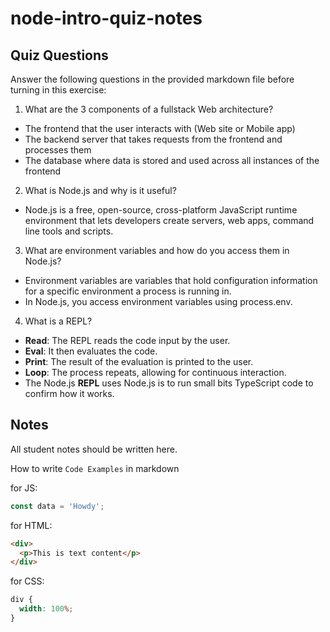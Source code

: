 # node-intro-quiz-notes

## Quiz Questions

Answer the following questions in the provided markdown file before turning in this exercise:

1. What are the 3 components of a fullstack Web architecture?

- The frontend that the user interacts with (Web site or Mobile app)
- The backend server that takes requests from the frontend and processes them
- The database where data is stored and used across all instances of the frontend

2. What is Node.js and why is it useful?

- Node.js is a free, open-source, cross-platform JavaScript runtime environment that lets developers create servers, web apps, command line tools and scripts.

3. What are environment variables and how do you access them in Node.js?

- Environment variables are variables that hold configuration information for a specific environment a process is running in.
- In Node.js, you access environment variables using process.env.

4. What is a REPL?

- **Read**: The REPL reads the code input by the user.
- **Eval**: It then evaluates the code.
- **Print**: The result of the evaluation is printed to the user.
- **Loop**: The process repeats, allowing for continuous interaction.
- The Node.js **REPL** uses Node.js is to run small bits TypeScript code to confirm how it works.

## Notes

All student notes should be written here.

How to write `Code Examples` in markdown

for JS:

```javascript
const data = 'Howdy';
```

for HTML:

```html
<div>
  <p>This is text content</p>
</div>
```

for CSS:

```css
div {
  width: 100%;
}
```
